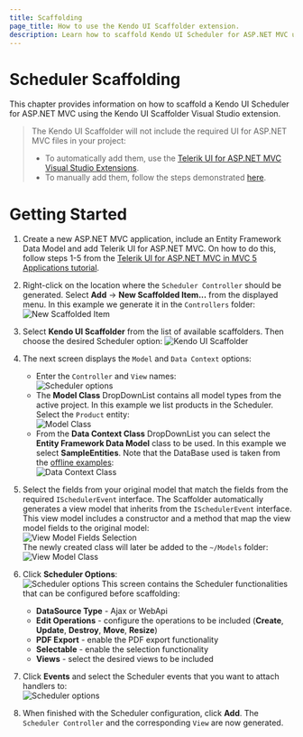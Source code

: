 ```yaml
---
title: Scaffolding
page_title: How to use the Kendo UI Scaffolder extension.
description: Learn how to scaffold Kendo UI Scheduler for ASP.NET MVC using the Kendo UI Scaffolder extension for Visual Studio.
---
```


# Scheduler Scaffolding

This chapter provides information on how to scaffold a Kendo UI Scheduler for ASP.NET MVC using the Kendo UI Scaffolder Visual Studio extension.

> The Kendo UI Scaffolder will not include the required UI for ASP.NET MVC files in your project:  
> - To automatically add them, use the [Telerik UI for ASP.NET MVC Visual Studio Extensions](/aspnet-mvc/vs-integration/introduction).  
> - To manually add them, follow the steps demonstrated [here](/aspnet-mvc/asp-net-mvc-5).

# Getting Started

1. Create a new ASP.NET MVC application, include an Entity Framework Data Model and add Telerik UI for ASP.NET MVC. On how to do this, follow steps 1-5 from the [Telerik UI for ASP.NET MVC in MVC 5 Applications tutorial](/aspnet-mvc/helpers/scheduler/ajax-editing#getting-started). 
 
2. Right-click on the location where the `Scheduler Controller` should be generated. Select **Add** -> **New Scaffolded Item...** from the displayed menu. In this example we generate it in the `Controllers` folder:  
![New Scaffolded Item](/aspnet-mvc/helpers/scheduler/images/scaffolding/scheduler_new_scaffolded_item.png)
 

3. Select **Kendo UI Scaffolder** from the list of available scaffolders. Then choose the desired Scheduler option:
![Kendo UI Scaffolder](/aspnet-mvc/images/scaffolding/kendo_ui_scaffolder.png)  

4. The next screen displays the `Model` and `Data Context` options:
    - Enter the `Controller` and `View` names:  
![Scheduler options](/aspnet-mvc/helpers/scheduler/images/scaffolding/ui_for_aspnetmvc_scheduler_1.png)
    - The **Model Class** DropDownList contains all model types from the active project. In this example we list products in the Scheduler. Select the `Product` entity:  
![Model Class](/aspnet-mvc/helpers/scheduler/images/scaffolding/ui_for_aspnetmvc_scheduler_3.png)
    - From the **Data Context Class** DropDownList you can select the **Entity Framework Data Model** class to be used. In this example we select **SampleEntities**. Note that the DataBase used is taken from the [offline examples](/aspnet-mvc/introduction#running-the-sample-application):  
![Data Context Class](/aspnet-mvc/helpers/scheduler/images/scaffolding/ui_for_aspnetmvc_scheduler_2.png)  

5. Select the fields from your original model that match the fields from the required `ISchedulerEvent` interface. The Scaffolder automatically generates a view model that inherits from the `ISchedulerEvent` interface. This view model includes a constructor and a method that map the view model fields to the original model:  
![View Model Fields Selection](/aspnet-mvc/helpers/scheduler/images/scaffolding/ui_for_aspnetmvc_scheduler_4.png)  
The newly created class will later be added to the `~/Models` folder:  
![View Model Class](/aspnet-mvc/helpers/scheduler/images/scaffolding/ui_for_aspnetmvc_scheduler_7.png)
  
6. Click **Scheduler Options**:  
![Scheduler options](/aspnet-mvc/helpers/scheduler/images/scaffolding/ui_for_aspnetmvc_scheduler_5.png)
This screen contains the Scheduler functionalities that can be configured before scaffolding:  
	- **DataSource Type** - Ajax or WebApi
	- **Edit Operations** - configure the operations to be included (**Create**, **Update**, **Destroy**, **Move**, **Resize**)  
    - **PDF Export** - enable the PDF export functionality
    - **Selectable** - enable the selection functionality  
    - **Views** - select the desired views to be included 

7. Click **Events** and select the Scheduler events that you want to attach handlers to:  
![Scheduler options](/aspnet-mvc/helpers/scheduler/images/scaffolding/ui_for_aspnetmvc_scheduler_6.png)  

8. When finished with the Scheduler configuration, click **Add**. The `Scheduler Controller` and the corresponding `View` are now generated.